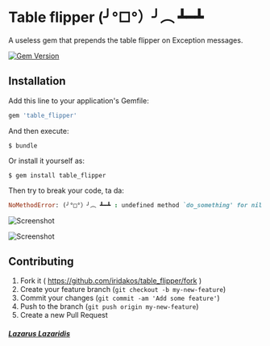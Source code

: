 # Table flipper (╯°□°）╯︵ ┻━┻

A useless gem that prepends the table flipper on Exception messages.

[![Gem Version](https://badge.fury.io/rb/table_flipper.svg)](https://badge.fury.io/rb/table_flipper)

## Installation

Add this line to your application's Gemfile:

```ruby
gem 'table_flipper'
```

And then execute:

    $ bundle

Or install it yourself as:

    $ gem install table_flipper

Then try to break your code, ta da:

~~~~~ ruby
NoMethodError: (╯°□°）╯︵ ┻━┻ : undefined method `do_something' for nil:NilClass
~~~~~

![Screenshot](http://i.imgur.com/x2RGyZS.jpg)


![Screenshot](http://i.imgur.com/xRLGT50.png)

## Contributing

1. Fork it ( https://github.com/iridakos/table_flipper/fork )
2. Create your feature branch (`git checkout -b my-new-feature`)
3. Commit your changes (`git commit -am 'Add some feature'`)
4. Push to the branch (`git push origin my-new-feature`)
5. Create a new Pull Request

##### [**Lazarus Lazaridis**](http://www.arubystory.com)
